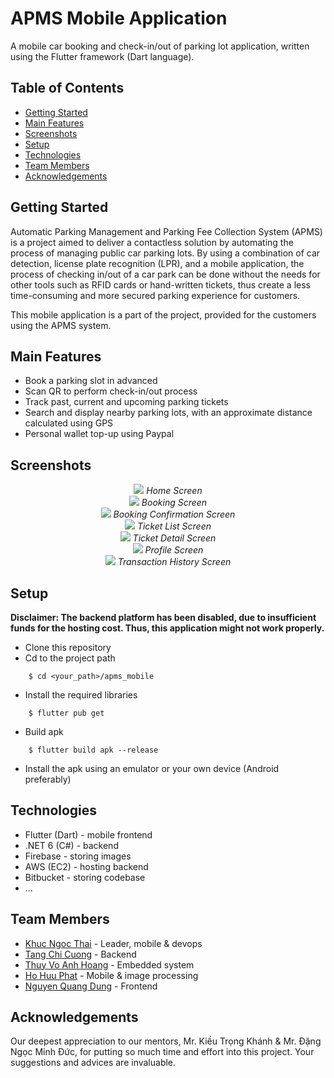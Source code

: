 # APMS Mobile Application

A mobile car booking and check-in/out of parking lot application, written using the Flutter framework (Dart language).

## Table of Contents
- [Getting Started](#getting-started)
- [Main Features](#main-features)
- [Screenshots](#screenshots)
- [Setup](#setup)
- [Technologies](#technologies)
- [Team Members](#team-members)
- [Acknowledgements](#acknowledgements)

## Getting Started
Automatic Parking Management and Parking Fee Collection System (APMS) is a project aimed to deliver a contactless solution by automating the process of managing public car parking lots. By using a combination of car detection, license plate recognition (LPR), and a mobile application, the process of checking in/out of a car park can be done without the needs for other tools such as RFID cards or hand-written tickets, thus create a less time-consuming and more secured parking experience for customers.

This mobile application is a part of the project, provided for the customers using the APMS system. 

## Main Features
- Book a parking slot in advanced
- Scan QR to perform check-in/out process
- Track past, current and upcoming parking tickets
- Search and display nearby parking lots, with an approximate distance calculated using GPS
- Personal wallet top-up using Paypal

## Screenshots
<p align="center">
  <img src="https://user-images.githubusercontent.com/77088395/215063737-ab8aba75-d486-47e7-bbb5-35104a7c5bd6.png" />
  <em>Home Screen</em>
  <br>
  <img src="https://user-images.githubusercontent.com/77088395/215063611-0c4cf5a2-7c82-40b2-8a17-f709fb748bf0.png" />
  <em>Booking Screen</em>
  <br>
  <img src="https://user-images.githubusercontent.com/77088395/215063620-cbcde59e-a43a-43c0-990f-5a09be9635fb.png" />
  <em>Booking Confirmation Screen</em>
  <br>
  <img src="https://user-images.githubusercontent.com/77088395/215063630-c0e3a0eb-a134-48ec-a8b3-075e057777a2.png" />
  <em>Ticket List Screen</em>
  <br>
  <img src="https://user-images.githubusercontent.com/77088395/215063641-b00117f7-1a04-4878-9131-549a5e0bd996.png" />
  <em>Ticket Detail Screen</em>
  <br>
  <img src="https://user-images.githubusercontent.com/77088395/215063655-19faf009-6ada-4ec8-ab57-93cc43e22266.png" />
  <em>Profile Screen</em>
  <br>
  <img src="https://user-images.githubusercontent.com/77088395/215063650-38c6e02b-aced-4df1-bd50-1cf9dd04dae3.png" />
  <em>Transaction History Screen</em>
  <br>
</p>

## Setup
**Disclaimer: The backend platform has been disabled, due to insufficient funds for the hosting cost. Thus, this application might not work properly.**
- Clone this repository
- Cd to the project path
```
    $ cd <your_path>/apms_mobile
```
- Install the required libraries
```
    $ flutter pub get
```
- Build apk
```
    $ flutter build apk --release
```
- Install the apk using an emulator or your own device (Android preferably)

## Technologies
- Flutter (Dart) - mobile frontend
- .NET 6 (C#) - backend
- Firebase - storing images
- AWS (EC2) - hosting backend
- Bitbucket - storing codebase
- ...

## Team Members
- [Khuc Ngoc Thai](https://github.com/Benjamin271201) - Leader, mobile & devops
- [Tang Chi Cuong](https://github.com/chicuong223) - Backend
- [Thuy Vo Anh Hoang](https://github.com/HoangTVA) - Embedded system
- [Ho Huu Phat](https://github.com/idark2004) - Mobile & image processing 
- [Nguyen Quang Dung](https://github.com/Wolf1910) - Frontend

## Acknowledgements
Our deepest appreciation to our mentors, Mr. Kiều Trọng Khánh & Mr. Đặng Ngọc Minh Đức, for putting so much time and effort into this project. Your suggestions and advices are invaluable.





